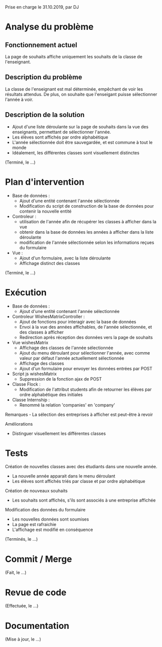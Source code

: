Prise en charge le 31.10.2019, par DJ

# Analyse du problème

## Fonctionnement actuel

La page de souhaits affiche uniquement les souhaits de la classe de l'enseignant.

## Description du problème

La classe de l'enseignant est mal déterminée, empêchant de voir les résultats attendus.
De plus, on souhaite que l'enseigant puisse sélectionner l'année à voir.

## Description de la solution

- Ajout d'une liste déroulante sur la page de souhaits dans la vue des enseignants, 
permettant de sélectionner l'année.
- Les élèves sont affichés par ordre alphabétique
- L'année sélectionnée doit être sauvegardée, et est commune à tout le monde
- Idéalement, les différentes classes sont visuellement distinctes

(Terminé, le ...)

# Plan d'intervention

- Base de données :
    - Ajout d'une entité contenant l'année sélectionnée
    - Modification du script de construction de la base de données pour contenir la nouvelle entité
- Controleur :
    - utilisation de l'année afin de récupérer les classes à afficher dans la vue
    - obtenir dans la base de données les années à afficher dans la liste déroulante
    - modification de l'année sélectionnée selon les informations reçues du formulaire
- Vue :
    - Ajout d'un formulaire, avec la liste déroulante
    - Affichage distinct des classes

(Terminé, le ...)

# Exécution

- Base de données :
    - Ajout d'une entité contenant l'année sélectionnée
- Controleur WishesMatrixController :
    - Ajout de fonctions pour interagir avec la base de données
    - Envoi à la vue des années affichables, de l'année sélectionnée, et des classes à afficher
    - Redirection après réception des données vers la page de souhaits
- Vue wishesMatrix
    - Affichage des classes de l'année sélectionnée
    - Ajout du menu déroulant pour sélectionner l'année, avec comme valeur par défaut l'année actuellement sélectionnée
    - Affichage des classes
    - Ajout d'un formulaire pour envoyer les données entrées par POST
- Script js wishesMatrix
    - Suppression de la fonction ajax de POST
- Classe Flock :
    - Modification de l'attribut students afin de retourner les élèves par ordre alphabétique des initiales
- Classe Internship :
    - Renommé la relation 'companies' en 'company'

Remarques 
    - La sélection des entreprises à afficher est peut-être à revoir

Améliorations
 - Distinguer visuellement les différentes classes


# Tests
Création de nouvelles classes avec des étudiants dans une nouvelle année.
- La nouvelle année apparait dans le menu déroulant
- Les élèves sont affichés triés par classe et par ordre alphabétique

Création de nouveaux souhaits
- Les souhaits sont affichés, s'ils sont associés à une entreprise affichée

Modification des données du formulaire
- Les nouvelles données sont soumises
- La page est rafraichie
- L'affichage est modifié en conséquence

(Terminés, le ...)

# Commit / Merge

(Fait, le ...)

# Revue de code

(Effectuée, le ...)

# Documentation

(Mise à jour, le ...)